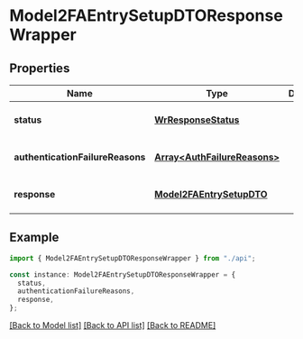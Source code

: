 # Model2FAEntrySetupDTOResponseWrapper

## Properties

| Name                             | Type                                                         | Description | Notes                             |
| -------------------------------- | ------------------------------------------------------------ | ----------- | --------------------------------- |
| **status**                       | [**WrResponseStatus**](WrResponseStatus.md)                  |             | [optional] [default to undefined] |
| **authenticationFailureReasons** | [**Array&lt;AuthFailureReasons&gt;**](AuthFailureReasons.md) |             | [optional] [default to undefined] |
| **response**                     | [**Model2FAEntrySetupDTO**](Model2FAEntrySetupDTO.md)        |             | [optional] [default to undefined] |

## Example

```typescript
import { Model2FAEntrySetupDTOResponseWrapper } from "./api";

const instance: Model2FAEntrySetupDTOResponseWrapper = {
  status,
  authenticationFailureReasons,
  response,
};
```

[[Back to Model list]](../README.md#documentation-for-models) [[Back to API list]](../README.md#documentation-for-api-endpoints) [[Back to README]](../README.md)
